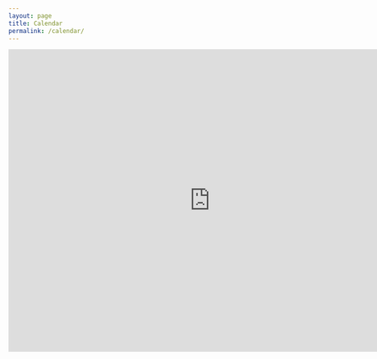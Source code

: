 ```yaml
---
layout: page
title: Calendar
permalink: /calendar/
---
```


<iframe src="https://calendar.google.com/calendar/embed?src=dd787a8ca71ead3639b78cdb3efc75bfb28f374af5c255565c7267bbbe2799de%40group.calendar.google.com&ctz=America%2FNew_York" style="border: 0" width="800" height="600" frameborder="0" scrolling="no"></iframe>